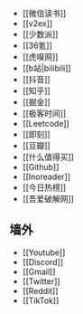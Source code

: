 
- [[微信读书]]
- [[v2ex]]
- [[少数派]]
- [[36氪]]
- [[虎嗅网]]
- [[b站|bilibili]]
- [[抖音]]
- [[知乎]]
- [[掘金]]
- [[极客时间]]
- [[Leetcode]]
- [[即刻]]
- [[豆瓣]]
- [[什么值得买]]
- [[Github]]
- [[Inoreader]]
- [[今日热榜]]
- [[吾爱破解网]]

## 墙外
- [[Youtube]]
- [[Discord]]
- [[Gmail]]
- [[Twitter]]
- [[Reddit]]
- [[TikTok]]